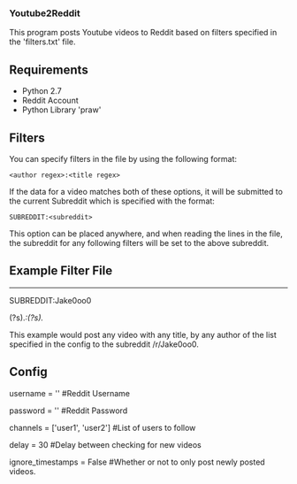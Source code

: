 ### Youtube2Reddit

This program posts Youtube videos to Reddit based on filters specified in the 'filters.txt' file.

## Requirements

* Python 2.7
* Reddit Account
* Python Library 'praw'

## Filters

You can specify filters in the file by using the following format:

````
<author regex>:<title regex>
````

If the data for a video matches both of these options, it will be submitted to the current Subreddit which is specified with the format:

````
SUBREDDIT:<subreddit>
````

This option can be placed anywhere, and when reading the lines in the file, the subreddit for any following filters will be set to the above subreddit.

## Example Filter File

---------

SUBREDDIT:Jake0oo0

(?s).*:(?s).*

This example would post any video with any title, by any author of the list specified in the config to the subreddit /r/Jake0oo0.


## Config

username = '' #Reddit Username

password = '' #Reddit Password

channels = ['user1', 'user2'] #List of users to follow

delay = 30 #Delay between checking for new videos

ignore_timestamps = False #Whether or not to only post newly posted videos.
